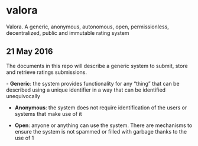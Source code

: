 # valora
Valora. A generic, anonymous, autonomous, open, permissionless, decentralized, public and immutable rating system

## 21 May 2016
The documents in this repo will describe a generic system to submit, store and retrieve ratings submissions.

- **Generic**: the system provides functionality for any “thing” that can be described using a unique identifier in a way that can be identified unequivocally

- **Anonymous**: the system does not require identification of the users or systems that make use of it

- **Open**: anyone or anything can use the system. There are mechanisms to ensure the system is not spammed or filled with garbage thanks to the use of 1
